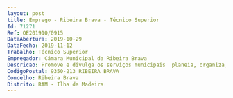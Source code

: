 ```yaml
--- 
layout: post
title: Emprego - Ribeira Brava - Técnico Superior
Id: 71271
Ref: OE201910/0915
DataAbertura: 2019-10-29
DataFecho: 2019-11-12
Trabalho: Técnico Superior
Empregador: Câmara Municipal da Ribeira Brava
Descricao: Promove e divulga os serviços municipais  planeia, organiza, avalia, difunde e publicita atividades e eventos de caráter educativo, cultural, desportivo, social, lúdico, turístico e recreativo  promove ateliês, exposições, encontros desportivos, culturais, recreativos e intergeracionais  planeia e implementa, em conjunto com uma equipa técnica multidisciplinar, projetos de intervenção sociocomunitária  elabora relatórios de atividades e de eventos   realiza inquéritos e diagnósticos às opiniões dos públicos alvo  efetua posters, cartazes e outros meios de publicidade  edição de imagem e vídeos promocionais de eventos e do Município.
CodigoPostal: 9350-213 RIBEIRA BRAVA
Concelho: Ribeira Brava
Distrito: RAM - Ilha da Madeira
--- 
```

